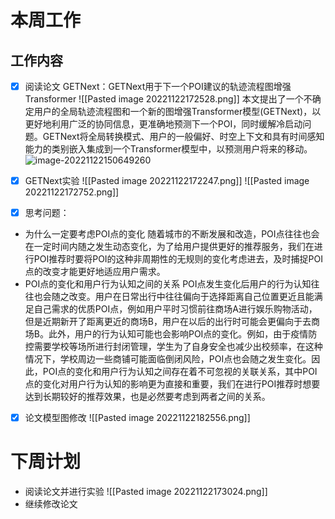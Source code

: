 # 本周工作
## 工作内容
- [x] 阅读论文 GETNext：GETNext用于下一个POI建议的轨迹流程图增强Transformer 
![[Pasted image 20221122172528.png]]
本文提出了一个不确定用户的全局轨迹流程图和一个新的图增强Transformer模型(GETNext)，以更好地利用广泛的协同信息，更准确地预测下一个POI，同时缓解冷启动问题。GETNext将全局转换模式、用户的一般偏好、时空上下文和具有时间感知能力的类别嵌入集成到一个Transformer模型中，以预测用户将来的移动。
![image-20221122150649260](https://nnpicture.oss-cn-hangzhou.aliyuncs.com/picture202211221506394.png)

- [x] GETNext实验 
![[Pasted image 20221122172247.png]]
![[Pasted image 20221122172752.png]]

- [x] 思考问题： 
- 为什么一定要考虑POI点的变化
	随着城市的不断发展和改造，POI点往往也会在一定时间内随之发生动态变化，为了给用户提供更好的推荐服务，我们在进行POI推荐时要将POI的这种非周期性的无规则的变化考虑进去，及时捕捉POI点的改变才能更好地适应用户需求。
- POI点的变化和用户行为认知之间的关系
	POI点发生变化后用户的行为认知往往也会随之改变。用户在日常出行中往往偏向于选择距离自己位置更近且能满足自己需求的优质POI点，例如用户平时习惯前往商场A进行娱乐购物活动，但是近期新开了距离更近的商场B，用户在以后的出行时可能会更偏向于去商场B。此外，用户的行为认知可能也会影响POI点的变化。例如，由于疫情防控需要学校等场所进行封闭管理，学生为了自身安全也减少出校频率，在这种情况下，学校周边一些商铺可能面临倒闭风险，POI点也会随之发生变化。因此，POI点的变化和用户行为认知之间存在着不可忽视的关联关系，其中POI点的变化对用户行为认知的影响更为直接和重要，我们在进行POI推荐时想要达到长期较好的推荐效果，也是必然要考虑到两者之间的关系。

- [x] 论文模型图修改 
![[Pasted image 20221122182556.png]]




# 下周计划
- 阅读论文并进行实验
![[Pasted image 20221122173024.png]]
- 继续修改论文
